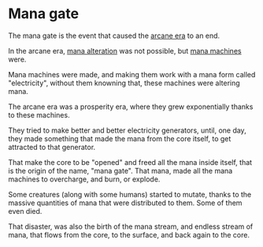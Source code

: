 # Mana gate

The mana gate is the event that caused the [arcane era](./arcane-era.md) to an end.

In the arcane era, [mana alteration](../concepts/mana-alteration.md) was not possible, but [mana machines](../concepts/mana-machines.md) were.

Mana machines were made, and making them work with a mana form called "electricity", without them knowning that, these machines were altering mana.

The arcane era was a prosperity era, where they grew exponentially thanks to these machines.

They tried to make better and better electricity generators, until, one day, they made something that made the mana from the core itself, to get attracted to that generator.

That make the core to be "opened" and freed all the mana inside itself, that is the origin of the name, "mana gate".
That mana, made all the mana machines to overcharge, and burn, or explode.

Some creatures (along with some humans) started to mutate, thanks to the massive quantities of mana that were distributed to them. Some of them even died.

That disaster, was also the birth of the mana stream, and endless stream of mana, that flows from the core, to the surface, and back again to the core.